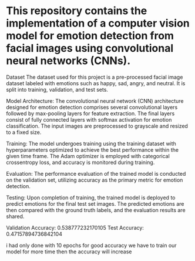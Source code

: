 # This repository contains the implementation of a computer vision model for emotion detection from facial images using convolutional neural networks (CNNs).

Dataset
The dataset used for this project is a pre-processed facial image dataset labeled with emotions such as happy, sad, angry, and neutral. It is split into training, validation, and test sets.

Model Architecture:
The convolutional neural network (CNN) architecture designed for emotion detection comprises several convolutional layers followed by max-pooling layers for feature extraction. The final layers consist of fully connected layers with softmax activation for emotion classification. The input images are preprocessed to grayscale and resized to a fixed size.

Training:
The model undergoes training using the training dataset with hyperparameters optimized to achieve the best performance within the given time frame. The Adam optimizer is employed with categorical crossentropy loss, and accuracy is monitored during training.

Evaluation:
The performance evaluation of the trained model is conducted on the validation set, utilizing accuracy as the primary metric for emotion detection.

Testing:
Upon completion of training, the trained model is deployed to predict emotions for the final test set images. The predicted emotions are then compared with the ground truth labels, and the evaluation results are shared.

Validation Accuracy: 0.538777232170105
Test Accuracy: 0.47157894736842104

i had only done with 10 epochs for good accuracy we have to train our model for more time then the accuracy will increase
